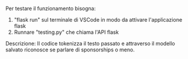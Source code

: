 Per testare il funzionamento bisogna:
1. "flask run" sul terminale di VSCode in modo da attivare l'applicazione flask
2. Runnare "testing.py" che chiama l'API flask

Descrizione:
Il codice tokenizza il testo passato e attraverso il modello salvato riconosce se parlare di sponsorships o meno.
